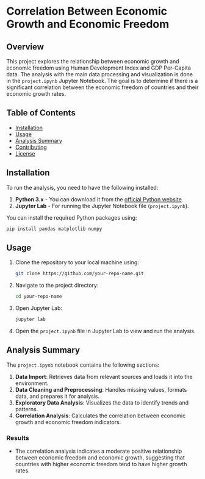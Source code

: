 
# Correlation Between Economic Growth and Economic Freedom

## Overview

This project explores the relationship between economic growth and economic freedom using Human Development Index and GDP Per-Capita data. The analysis with the main data processing and visualization is done in the `project.ipynb` Jupyter Notebook. The goal is to determine if there is a significant correlation between the economic freedom of countries and their economic growth rates.

## Table of Contents

- [Installation](#installation)
- [Usage](#usage)
- [Analysis Summary](#analysis-summary)
- [Contributing](#contributing)
- [License](#license)

## Installation

To run the analysis, you need to have the following installed:

1. **Python 3.x** - You can download it from the [official Python website](https://www.python.org/downloads/).
2. **Jupyter Lab** - For running the Jupyter Notebook file (`project.ipynb`).

You can install the required Python packages using:

```bash
pip install pandas matplotlib numpy
```

## Usage

1. Clone the repository to your local machine using:

   ```bash
   git clone https://github.com/your-repo-name.git
   ```

2. Navigate to the project directory:

   ```bash
   cd your-repo-name
   ```

3. Open Jupyter Lab:

   ```bash
   jupyter lab
   ```

4. Open the `project.ipynb` file in Jupyter Lab to view and run the analysis.

## Analysis Summary

The `project.ipynb` notebook contains the following sections:

1. **Data Import**: Retrieves data from relevant sources and loads it into the environment.
2. **Data Cleaning and Preprocessing**: Handles missing values, formats data, and prepares it for analysis.
3. **Exploratory Data Analysis**: Visualizes the data to identify trends and patterns.
4. **Correlation Analysis**: Calculates the correlation between economic growth and economic freedom indicators.

### Results

- The correlation analysis indicates a moderate positive relationship between economic freedom and economic growth, suggesting that countries with higher economic freedom tend to have higher growth rates.

